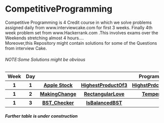 # CompetitiveProgramming
<vr>
Competitive Programming is 4 Credit course in which we solve problems assigned daily from www.interviewcake.com for first 3 weeks.
Finally 4th week problem set from www.Hackerrank.com .This involves exams over the Weekends stretching almost 4 hours....
<br>Moreover,this Repository might contain solutions for some of the Questions from interview Cake.
<br>
<h6>NOTE:Some Solutions might be obvious</h6>
  <table>
     <tr>
       <th> Week </th>
       <th> Day </th>
       <th colspan="4"> Programs </th>
    </tr>
    <tr>
      <th> 1 </th>
      <th> 1 </th>
      <th> <a href="https://github.com/Raghavendra-Gali/CompetitiveProgramming/blob/master/Week1/Day1/Programs/AppleStock.py">Apple Stock       </th>
       <th> <a href="https://github.com/Raghavendra-Gali/CompetitiveProgramming/blob/master/Week1/Day1/Programs/HighesProductOf3.py">HighestProductOf3 </th>
 <th> <a href="https://github.com/Raghavendra-Gali/CompetitiveProgramming/blob/master/Week1/Day1/Programs/HighestProductOfAllOtherNumbers.py">HighstPrdctOfAllOtherNmbrs </th>
    <th> <a href="https://github.com/Raghavendra-Gali/CompetitiveProgramming/blob/master/Week1/Day1/Programs/MergingMeetingTimes.py">MergingMeetingTimes</th>
    </tr>
    <tr>
    <th> 1 </th>
      <th> 2 </th>
    <th><a href = "https://github.com/RaghavendraGali/CompetitiveProgramming/blob/master/Week1/Day2/Programs/makingChange.py">MakingChange</th>
      <th><a href="https://github.com/Raghavendra-Gali/CompetitiveProgramming/blob/master/Week1/Day2/Programs/rectangularlove.py">RectangularLove</th>
        <th><a href="https://github.com/Raghavendra-Gali/CompetitiveProgramming/blob/master/Week1/Day2/Programs/temperatureTracker.py">Temperature&nbsp;Tracker</th>
          <th>NONE</th>
    </tr>
    <tr>
    <th>1</th>
    <th>3</th>
    <th><a href="https://github.com/Raghavendra-Gali/CompetitiveProgramming/blob/master/Week1/Day3/Programs/bst-checker.py">BST_Checker</th>
      <th><a href="https://github.com/Raghavendra-Gali/CompetitiveProgramming/blob/master/Week1/Day3/Programs/isBalanced.py">IsBalancedBST</th>
        <th>NONE</th>
      <th>NONE</th>
    </tr>
  </table>
  <h5>Further table is under construction</h5>
         
